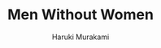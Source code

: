---
title: "Men Without Women"
author: "Haruki Murakami"
isbn: ""
isbn13: ""
rating: "5"
publisher: "Harvill Secker"
pages: "228"
publishYear: "2017"
read: "2019"
goodreads_id: "49016179"
language: "en"
---